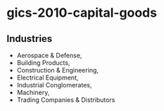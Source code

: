 # gics-2010-capital-goods

## Industries

* Aerospace & Defense, 
* Building Products, 
* Construction & Engineering, 
* Electrical Equipment, 
* Industrial Conglomerates, 
* Machinery, 
* Trading Companies & Distributors
